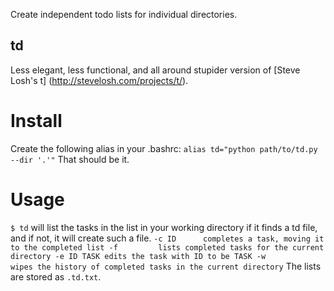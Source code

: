Create independent todo lists for individual directories. 

## td
Less elegant, less functional, and all around stupider version of [Steve Losh's t] (http://stevelosh.com/projects/t/).

# Install
Create the following alias in your .bashrc:
`alias td="python path/to/td.py --dir '.'"`
That should be it.

# Usage
`$ td` will list the tasks in the list in your working directory if it finds a td file, and if not, it will create such a file. 
`
-c ID      completes a task, moving it to the completed list
-f         lists completed tasks for the current directory
-e ID TASK edits the task with ID to be TASK
-w         wipes the history of completed tasks in the current directory
`
The lists are stored as `.td.txt`.
